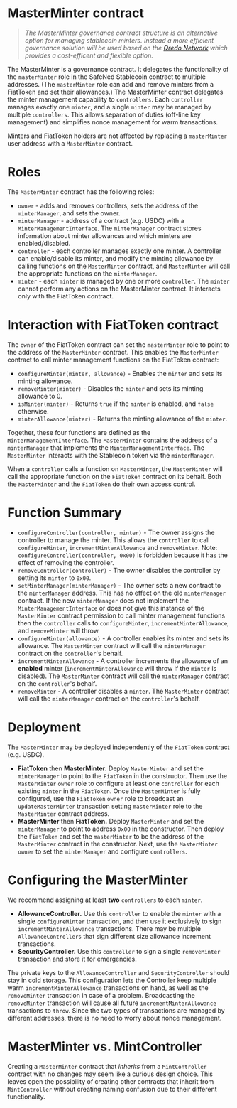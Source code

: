 # MasterMinter contract

>*The MasterMinter governance contract structure is an alternative option for managing
stablecoin minters. Instead a more efficient governance solution will be used based on
the [Qredo Network](https://www.qredo.com/) which provides a cost-efficent and flexible option.*

The MasterMinter is a governance contract. It delegates the functionality of the
`masterMinter` role in the SafeNed Stablecoin contract to multiple addresses. (The
`masterMinter` role can add and remove minters from a FiatToken and set their
allowances.) The MasterMinter contract delegates the minter management
capability to `controllers`. Each `controller` manages exactly one `minter`, and
a single `minter` may be managed by multiple `controllers`. This allows
separation of duties (off-line key management) and simplifies nonce management
for warm transactions.

Minters and FiatToken holders are not affected by replacing a `masterMinter`
user address with a `MasterMinter` contract.

# Roles

The `MasterMinter` contract has the following roles:

- `owner` - adds and removes controllers, sets the address of the
  `minterManager`, and sets the owner.
- `minterManager` - address of a contract (e.g. USDC) with a
  `MinterManagementInterface`. The `minterManager` contract stores information
  about minter allowances and which minters are enabled/disabled.
- `controller` - each controller manages exactly one minter. A controller can
  enable/disable its minter, and modify the minting allowance by calling
  functions on the `MasterMinter` contract, and `MasterMinter` will call the
  appropriate functions on the `minterManager`.
- `minter` - each `minter` is managed by one or more `controller`. The `minter`
  cannot perform any actions on the MasterMinter contract. It interacts only
  with the FiatToken contract.

# Interaction with FiatToken contract

The `owner` of the FiatToken contract can set the `masterMinter` role to point
to the address of the `MasterMinter` contract. This enables the `MasterMinter`
contract to call minter management functions on the FiatToken contract:

- `configureMinter(minter, allowance)` - Enables the `minter` and sets its
  minting allowance.
- `removeMinter(minter)` - Disables the `minter` and sets its minting allowance
  to 0.
- `isMinter(minter)` - Returns `true` if the `minter` is enabled, and `false`
  otherwise.
- `minterAllowance(minter)` - Returns the minting allowance of the `minter`.

Together, these four functions are defined as the `MinterManagementInterface`.
The `MasterMinter` contains the address of a `minterManager` that implements the
`MinterManagementInterface`. The `MasterMinter` interacts with the Stablecoin token
via the `minterManager`.

When a `controller` calls a function on `MasterMinter`, the `MasterMinter` will
call the appropriate function on the `FiatToken` contract on its behalf. Both
the `MasterMinter` and the `FiatToken` do their own access control.

# Function Summary

- `configureController(controller, minter)` - The owner assigns the controller
  to manage the minter. This allows the `controller` to call `configureMinter`,
  `incrementMinterAllowance` and `removeMinter`. Note:
  `configureController(controller, 0x00)` is forbidden because it has the effect
  of removing the controller.
- `removeController(controller)` - The owner disables the controller by setting
  its `minter` to `0x00`.
- `setMinterManager(minterManager)` - The owner sets a new contract to the
  `minterManager` address. This has no effect on the old `minterManager`
  contract. If the new `minterManager` does not implement the
  `MinterManagementInterface` or does not give this instance of the
  `MasterMinter` contract permission to call minter management functions then
  the `controller` calls to `configureMinter`, `incrementMinterAllowance`, and
  `removeMinter` will throw.
- `configureMinter(allowance)` - A controller enables its minter and sets its
  allowance. The `MasterMinter` contract will call the `minterManager` contract
  on the `controller`'s behalf.
- `incrementMinterAllowance` - A controller increments the allowance of an
  <b>enabled</b> minter (`incrementMinterAllowance` will throw if the `minter`
  is disabled). The `MasterMinter` contract will call the `minterManager`
  contract on the `controller`'s behalf.
- `removeMinter` - A controller disables a `minter`. The `MasterMinter` contract
  will call the `minterManager` contract on the `controller`'s behalf.

# Deployment

The `MasterMinter` may be deployed independently of the `FiatToken` contract
(e.g. USDC).

- <b>FiatToken</b> then <b>MasterMinter.</b> Deploy `MasterMinter` and set the
  `minterManager` to point to the `FiatToken` in the constructor. Then use the
  `MasterMinter` `owner` role to configure at least one `controller` for each
  existing `minter` in the `FiatToken`. Once the `MasterMinter` is fully
  configured, use the `FiatToken` `owner` role to broadcast an
  `updateMasterMinter` transaction setting `masterMinter` role to the
  `MasterMinter` contract address.
- <b>MasterMinter</b> then <b>FiatToken.</b> Deploy `MasterMinter` and set the
  `minterManager` to point to address `0x00` in the constructor. Then deploy the
  `FiatToken` and set the `masterMinter` to be the address of the `MasterMinter`
  contract in the constructor. Next, use the `MasterMinter` `owner` to set the
  `minterManager` and configure `controllers`.

# Configuring the MasterMinter

We recommend assigning at least <b>two</b> `controllers` to each `minter`.

- <b>AllowanceController.</b> Use this `controller` to enable the `minter` with
  a single `configureMinter` transaction, and then use it exclusively to sign
  `incrementMinterAllowance` transactions. There may be multiple
  `AllowanceControllers` that sign different size allowance increment
  transactions.
- <b>SecurityController.</b> Use this `controller` to sign a single
  `removeMinter` transaction and store it for emergencies.

The private keys to the `AllowanceController` and `SecurityController` should
stay in cold storage. This configuration lets the Controller keep multiple warm
`incrementMinterAllowance` transactions on hand, as well as the `removeMinter`
transaction in case of a problem. Broadcasting the `removeMinter` transaction
will cause all future `incrementMinterAllowance` transactions to `throw`. Since
the two types of transactions are managed by different addresses, there is no
need to worry about nonce management.

# MasterMinter vs. MintController

Creating a `MasterMinter` contract that _inherits_ from a `MintController`
contract with no changes may seem like a curious design choice. This leaves open
the possibility of creating other contracts that inherit from `MintController`
without creating naming confusion due to their different functionality.